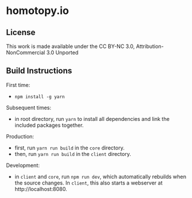 # homotopy.io

## License

This work is made available under the CC BY-NC 3.0, Attribution-NonCommercial 3.0 Unported

## Build Instructions

First time:

- `npm install -g yarn`

Subsequent times:

- in root directory, run `yarn` to install all dependencies and link the included packages together.

Production:

- first, run `yarn run build` in the `core` directory.
- then, run `yarn run build` in the `client` directory.

Development:

- in `client` and `core`, run `npm run dev`, which automatically rebuilds when
  the source changes. In `client`, this also starts a webserver at
  http://localhost:8080.
